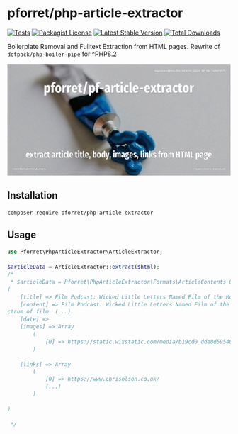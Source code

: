 # pforret/php-article-extractor

[![Tests](https://github.com/pforret/php-article-extractor/actions/workflows/run-tests.yml/badge.svg)](https://github.com/pforret/php-article-extractor/actions)
[![Packagist License](https://poser.pugx.org/pforret/php-article-extractor/license.png)](http://choosealicense.com/licenses/mit/)
[![Latest Stable Version](https://poser.pugx.org/pforret/php-article-extractor/version.png)](https://packagist.org/packages/pforret/php-article-extractor)
[![Total Downloads](https://poser.pugx.org/pforret/php-article-extractor/d/total.png)](https://packagist.org/packages/pforret/php-article-extractor)

Boilerplate Removal and Fulltext Extraction from HTML pages.
Rewrite of `dotpack/php-boiler-pipe` for ^PHP8.2

![](assets/unsplash.squeeze.jpg)

## Installation

```bash
composer require pforret/php-article-extractor
```

## Usage

```php
use Pforret\PhpArticleExtractor\ArticleExtractor;

$articleData = ArticleExtractor::extract($html);
/*
 * $articleData = Pforret\PhpArticleExtractor\Formats\ArticleContents Object
(
    [title] => Film Podcast: Wicked Little Letters Named Film of the Month
    [content] => Film Podcast: Wicked Little Letters Named Film of the MonthUK Film Club was back in March with a new episode of their film podcast. Hosts Brian Penn and myself (Chris Olson) brought you a jam-packed show with a heavy dolloping of great movies to check out, across the spe
ctrum of film. (...)
    [date] =>
    [images] => Array
        (
            [0] => https://static.wixstatic.com/media/b19cd0_dde0d59546f84127865267f43994f39b~mv2.jpg/v1/fill/w_147,h_84,al_c,q_80,usm_0.66_1.00_0.01,blur_2,enc_auto/b19cd0_dde0d59546f84127865267f43994f39b~mv2.jpg
        )

    [links] => Array
        (
            [0] => https://www.chrisolson.co.uk/
            (...)
        )

)

 */
```